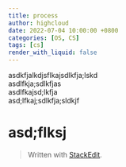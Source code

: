 ```yaml
---
title: process
author: highcloud
date: 2022-07-04 10:00:00 +0800
categories: [OS, CS]
tags: [cs]
render_with_liquid: false
---
```


<p>asdkfjalkdjsflkajsdlkfja;lskd<br>
asdlfkja;sdlkfjas<br>
asdlfkajsd;lkfja<br>
asd;lfkaj;sdlkfja;sldkjf</p>
<h1 id="asdflksj">asd;flksj</h1>
<blockquote>
<p>Written with <a href="https://stackedit.io/">StackEdit</a>.</p>
</blockquote>

